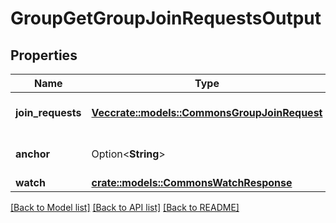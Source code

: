 # GroupGetGroupJoinRequestsOutput

## Properties

Name | Type | Description | Notes
------------ | ------------- | ------------- | -------------
**join_requests** | [**Vec<crate::models::CommonsGroupJoinRequest>**](CommonsGroupJoinRequest.md) | A list of group join requests. | 
**anchor** | Option<**String**> | The pagination anchor. | [optional]
**watch** | [**crate::models::CommonsWatchResponse**](CommonsWatchResponse.md) |  | 

[[Back to Model list]](../README.md#documentation-for-models) [[Back to API list]](../README.md#documentation-for-api-endpoints) [[Back to README]](../README.md)


